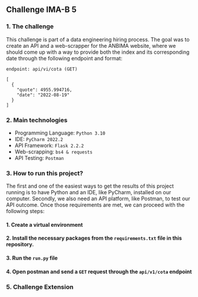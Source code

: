 ## Challenge IMA-B 5

### 1. The challenge

This challenge is part of a data engineering hiring process. The goal was to create an API and a web-scrapper for the 
ANBIMA website, where we should come up with a way to provide both the index and its corresponding date through the
following endpoint and format:

``endpoint: api/vi/cota (GET)``
```
[
  {
    "quote": 4955.994716,
    "date": "2022-08-19"
  }
]
```

### 2. Main technologies

- Programming Language: `Python 3.10`
- IDE: `PyCharm 2022.2`
- API Framework: `Flask 2.2.2`
- Web-scrapping: `bs4 & requests`
- API Testing: `Postman`

### 3. How to run this project?

The first and one of the easiest ways to get the results of this project running is to have Python and an IDE, like 
PyCharm, installed on our computer. Secondly, we also need an API platform, like Postman, to test our API outcome. Once
those requirements are met, we can proceed with the following steps:

#### 1. Create a virtual environment
#### 2. Install the necessary packages from the `requirements.txt` file in this repository.
#### 3. Run the `run.py` file
#### 4. Open postman and send a `GET` request through the `api/v1/cota` endpoint

### 5. Challenge Extension




